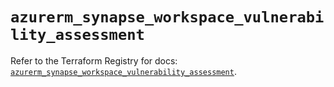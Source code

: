 # `azurerm_synapse_workspace_vulnerability_assessment`

Refer to the Terraform Registry for docs: [`azurerm_synapse_workspace_vulnerability_assessment`](https://registry.terraform.io/providers/hashicorp/azurerm/4.37.0/docs/resources/synapse_workspace_vulnerability_assessment).
